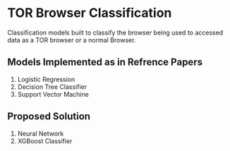 # TOR Browser Classification

Classification models built to classify the browser being used to accessed data as a TOR browser or a normal Browser.

## Models Implemented as in Refrence Papers
1. Logistic Regression
2. Decision Tree Classifier
3. Support Vector Machine

## Proposed Solution
1. Neural Network
2. XGBoost Classifier
